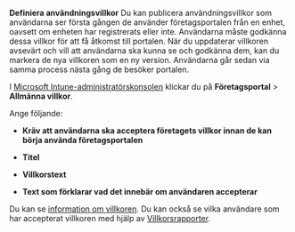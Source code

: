 **Definiera användningsvillkor** Du kan publicera användningsvillkor som användarna ser första gången de använder företagsportalen från en enhet, oavsett om enheten har registrerats eller inte. Användarna måste godkänna dessa villkor för att få åtkomst till portalen. När du uppdaterar villkoren avsevärt och vill att användarna ska kunna se och godkänna dem, kan du markera de nya villkoren som en ny version. Användarna går sedan via samma process nästa gång de besöker portalen.

I [Microsoft Intune-administratörskonsolen](http://manage.microsoft.com) klickar du på **Företagsportal** &gt; **Allmänna villkor**.

Ange följande:

-   **Kräv att användarna ska acceptera företagets villkor innan de kan börja använda företagsportalen**

-   **Titel**

-   **Villkorstext**

-   **Text som förklarar vad det innebär om användaren accepterar**

Du kan se [information om villkoren](https://technet.microsoft.com/library/mt405893.aspx).  Du kan också se vilka användare som har accepterat villkoren med hjälp av [Villkorsrapporter](https://technet.microsoft.com/library/dn646977.aspx).



<!--HONumber=Jan17_HO1-->


